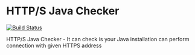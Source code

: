 # HTTP/S Java Checker
[![Build Status](https://travis-ci.org/wavesoftware/java-https-checker.svg?branch=master)](https://travis-ci.org/wavesoftware/java-https-checker)

HTTP/S Java Checker - It can check is your Java installation can perform connection with given HTTPS address
